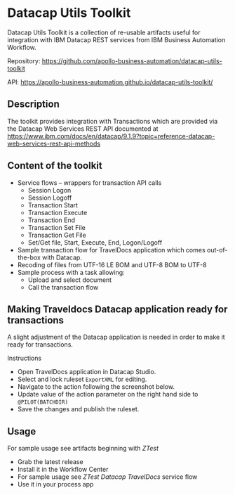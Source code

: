 # Datacap Utils Toolkit

Datacap Utils Toolkit is a collection of re-usable artifacts useful for integration with IBM Datacap REST services from IBM Business Automation Workflow.

Repository: <a href="https://github.com/apollo-business-automation/datacap-utils-toolkit" target="_blank">https://github.com/apollo-business-automation/datacap-utils-toolkit</a>

API: <a href="https://apollo-business-automation.github.io/datacap-utils-toolkit/" target="_blank">https://apollo-business-automation.github.io/datacap-utils-toolkit/</a>

## Description

The toolkit provides integration with Transactions which are provided via the Datacap Web Services REST API documented at https://www.ibm.com/docs/en/datacap/9.1.9?topic=reference-datacap-web-services-rest-api-methods

## Content of the toolkit

- Service flows – wrappers for transaction API calls
  - Session Logon
  - Session Logoff
  - Transaction Start
  - Transaction Execute
  - Transaction End
  - Transaction Set File
  - Transaction Get File
  - Set/Get file, Start, Execute, End, Logon/Logoff
- Sample transaction flow for TravelDocs application which comes out-of-the-box with Datacap.
- Recoding of files from UTF-16 LE BOM and UTF-8 BOM to UTF-8
- Sample process with a task allowing:
  - Upload and select document
  - Call the transaction flow

## Making Traveldocs Datacap application ready for transactions

A slight adjustment of the Datacap application is needed in order to make it ready for transactions.

Instructions
- Open TravelDocs application in Datacap Studio.
- Select and lock ruleset `ExportXML` for editing.
- Navigate to the action following the screenshot below.
- Update value of the action parameter on the right hand side to `@PILOT(BATCHDIR)`
- Save the changes and publish the ruleset.
## Usage

For sample usage see artifacts beginning with *ZTest*

- Grab the latest release
- Install it in the Workflow Center
- For sample usage see *ZTest Datacap TravelDocs* service flow
- Use it in your process app
